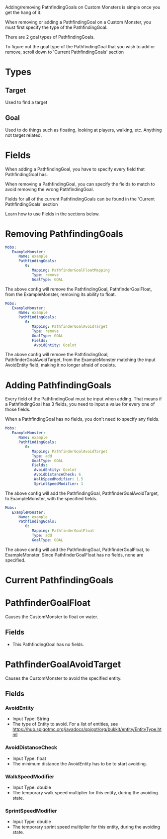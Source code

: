 Adding/removing PathfindingGoals on Custom Monsters is simple once you get the hang of it.

When removing or adding a PathfindingGoal on a Custom Monster, you must first specify the type of the PathfindingGoal.

There are 2 goal types of PathfindingGoals.

To figure out the goal type of the PathfindingGoal that you wish to add or remove, scroll down to 'Current PathfindingGoals' section

# Types

## Target

Used to find a target

## Goal

Used to do things such as floating, looking at players, walking, etc. Anything not target related.

# Fields

When adding a PathfindingGoal, you have to specify every field that PathfindingGoal has.

When removing a PathfindingGoal, you can specify the fields to match to avoid removing the wrong PathfindingGoal.

Fields for all of the current PathfindingGoals can be found in the 'Current PathfindingGoals' section

Learn how to use Fields in the sections below.

# Removing PathfindingGoals

```yaml
Mobs:
   ExampleMonster:
      Name: example
      PathfindingGoals:
         0:
            Mapping: PathfinderGoalFloatMapping
            Type: remove
            GoalType: GOAL
```


The above config will remove the PathfindingGoal, PathfinderGoalFloat, from the ExampleMonster, removing its ability to float.

```yaml
Mobs:
   ExampleMonster:
      Name: example
      PathfindingGoals:
         0:
            Mapping: PathfinderGoalAvoidTarget
            Type: remove
            GoalType: GOAL
            Fields:
             AvoidEntity: Ocelot
```

The above config will remove the PathfindingGoal, PathfinderGoalAvoidTarget, from the ExampleMonster matching the input AvoidEntity field, making it no longer afraid of ocelots.

# Adding PathfindingGoals

Every field of the PathfindingGoal must be input when adding. That means if a PathfindingGoal has 3 fields, you need to input a value for every one of those fields.

When a PathfindingGoal has no fields, you don't need to specify any fields.

```yaml
Mobs:
   ExampleMonster:
      Name: example
      PathfindingGoals:
         0:
            Mapping: PathfinderGoalAvoidTarget
            Type: add
            GoalType: GOAL
            Fields:
             AvoidEntity: Ocelot
             AvoidDistanceCheck: 6
             WalkSpeedModifier: 1.5
             SprintSpeedModifier: 1
```

The above config will add the PathfindingGoal, PathfinderGoalAvoidTarget, to ExampleMonster, with the specified fields.

```yaml
Mobs:
   ExampleMonster:
      Name: example
      PathfindingGoals:
         0:
            Mapping: PathfinderGoalFloat
            Type: add
            GoalType: GOAL
```

The above config will add the PathfindingGoal, PathfinderGoalFloat, to ExampleMonster. Since PathfinderGoalFloat has no fields, none are specified.

# Current PathfindingGoals

# PathfinderGoalFloat

Causes the CustomMonster to float on water.

## Fields
* This PathfindingGoal has no fields.

# PathfinderGoalAvoidTarget

Causes the CustomMonster to avoid the specified entity.

## Fields

### AvoidEntity
* Input Type: String
* The type of Entity to avoid. For a list of entities, see https://hub.spigotmc.org/javadocs/spigot/org/bukkit/entity/EntityType.html
### AvoidDistanceCheck
* Input Type: float
* The minimum distance the AvoidEntity has to be to start avoiding.
### WalkSpeedModifier
* Input Type: double
* The temporary walk speed multiplier for this entity, during the avoiding state.
### SprintSpeedModifier
* Input Type: double
* The temporary sprint speed multiplier for this entity, during the avoiding state.

